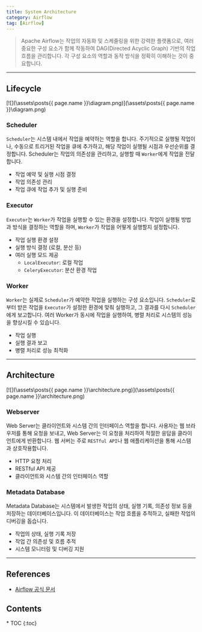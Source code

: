 ```yaml
---
title: System Architecture
category: Airflow
tag: [Airflow]
---
```


> Apache Airflow는 작업의 자동화 및 스케줄링을 위한 강력한 플랫폼으로, 여러 중요한 구성 요소가 함께 작동하여 DAG(Directed Acyclic Graph) 기반의 작업 흐름을 관리합니다. 각 구성 요소의 역할과 동작 방식을 정확히 이해하는 것이 중요합니다.

---

## Lifecycle

[![](\assets\posts\{{ page.name }}\diagram.png)](\assets\posts\{{ page.name }}\diagram.png)

### Scheduler
`Scheduler`는 시스템 내에서 작업을 예약하는 역할을 합니다. 주기적으로 실행될 작업이나, 수동으로 트리거된 작업을 큐에 추가하고, 
해당 작업이 실행될 시점과 우선순위를 결정합니다. Scheduler는 작업의 의존성을 관리하고, 실행할 때 `Worker`에게 작업을 전달합니다.

- 작업 예약 및 실행 시점 결정
- 작업 의존성 관리
- 작업 큐에 작업 추가 및 실행 준비

### Executor
`Executor`는 `Worker`가 작업을 실행할 수 있는 환경을 설정합니다. 작업이 실행될 방법과 방식을 결정하는 역할을 하며, `Worker`가 작업을 어떻게 실행할지 설정합니다. 

- 작업 실행 환경 설정
- 실행 방식 결정 (로컬, 분산 등)
- 여러 실행 모드 제공
   - `LocalExecutor`: 로컬 작업
   - `CeleryExecutor`: 분산 환경 작업

### Worker
`Worker`는 실제로 `Scheduler`가 예약한 작업을 실행하는 구성 요소입니다. `Scheduler`로부터 받은 작업을 `Executor`가 설정한 환경에 맞춰 실행하고, 
그 결과를 다시 `Scheduler`에게 보고합니다. 여러 Worker가 동시에 작업을 실행하여, 병렬 처리로 시스템의 성능을 향상시킬 수 있습니다.

- 작업 실행
- 실행 결과 보고
- 병렬 처리로 성능 최적화

---

## Architecture

[![](\assets\posts\{{ page.name }}\architecture.png)](\assets\posts\{{ page.name }}\architecture.png)

### Webserver
Web Server는 클라이언트와 시스템 간의 인터페이스 역할을 합니다. 사용자는 웹 브라우저를 통해 요청을 보내고, 
Web Server는 이 요청을 처리하여 적절한 응답을 클라이언트에게 반환합니다. 웹 서버는 주로 `RESTful API`나 웹 애플리케이션을 통해 시스템과 상호작용합니다.

- HTTP 요청 처리
- RESTful API 제공
- 클라이언트와 시스템 간의 인터페이스 역할

### Metadata Database
Metadata Database는 시스템에서 발생한 작업의 상태, 실행 기록, 의존성 정보 등을 저장하는 데이터베이스입니다. 
이 데이터베이스는 작업 흐름을 추적하고, 실패한 작업의 디버깅을 돕습니다. 

- 작업의 상태, 실행 기록 저장
- 작업 간 의존성 및 흐름 추적
- 시스템 모니터링 및 디버깅 지원

---

## References
- [Airflow 공식 문서](https://airflow.apache.org/docs/)

<nav class="post-toc" markdown="1">
  <h2>Contents</h2>
* TOC
{:toc}
</nav>
